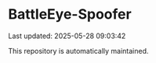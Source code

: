 # BattleEye-Spoofer

Last updated: 2025-05-28 09:03:42

This repository is automatically maintained.
